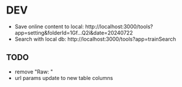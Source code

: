 # DEV

- Save online content to local: http://localhost:3000/tools?app=setting&folderId=1Gf...Q2i&date=20240722
- Search with local db: http://localhost:3000/tools?app=trainSearch

## TODO

- remove "Raw: "
- url params update to new table columns
